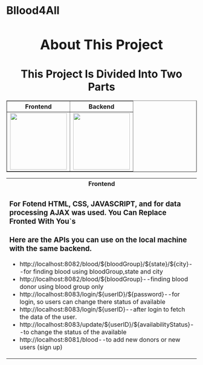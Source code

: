 # Bllood4All
<h1 align="center" style="font-size: 36px;">About This Project</h1>
<h1 align="center">This Project Is Divided Into Two Parts</h1>

<center>
    <table border="1" align="center" width="150%">
        <thead>
            <tr>
                <th>Frontend</th>
                <th>Backend</th>
            </tr>
        </thead>
        <tbody>
            <tr>
                <td><img src="https://cdn2.iconfinder.com/data/icons/seo-web-2-3/128/Vigor_Html5-Html-Website-code-semantic-web-language-1024.png" width="150"></td>
                <td><img src="https://www.vectorlogo.zone/logos/springio/springio-icon.svg" width="150"></td>
            </tr>
            <!-- Add more rows here if needed -->
        </tbody>
    </table>
</center>

<table align="center" width="70%">
  <tr>
    <th>Frontend</th>
    <th>Backend</th>
  </tr>
  <tr>
    <td>
    <h3>For Fotend HTML, CSS, JAVASCRIPT, and for data processing AJAX was used.
    You Can Replace Fronted With You`s<h3>
    <h3>Here are the APIs you can use on the local machine with the same backend.</h3>
    <ul>
<li>http://localhost:8082/blood/${bloodGroup}/${state}/${city}--for finding blood using bloodGroup,state and city</li>
<li>http://localhost:8082/blood/${bloodGroup}--finding blood donor using blood group only</li>
<li>http://localhost:8083/login/${userID}/${password}--for login, so users can change there status of available</li>
<li>http://localhost:8083/login/${userID}--after login to fetch the data of the user.</li>
<li>http://localhost:8083/update/${userID}/${availabilityStatus}--to change the status of the available</li>
<li>http://localhost:8081/blood--to add new donors or new users (sign up)</li>

</ul>
    </td>

   <td>
    <h3>Backend Dived into MICROSERVICES<h3>
    <h3>bloodDataInput.</h3>
    This Sevice is for adding new user , or donor , it have only one api
    <ul>
<li>http://localhost:8081/blood</li>


</ul>
    </td>
  </tr>
</table>

